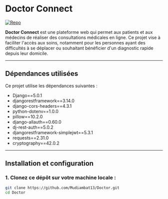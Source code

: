 # Doctor Connect  

[![Repo](https://img.shields.io/badge/GitHub-Doctor%20Connect-blue?style=flat-square&logo=github)](https://github.com/Mudiambat13/Doctor)  

**Doctor Connect** est une plateforme web qui permet aux patients et aux médecins de réaliser des consultations médicales en ligne. Ce projet vise à faciliter l'accès aux soins, notamment pour les personnes ayant des difficultés à se déplacer ou souhaitant bénéficier d'un diagnostic rapide depuis leur domicile.  

---

## Dépendances utilisées  
Ce projet utilise les dépendances suivantes :  
- Django==5.0.1  
- djangorestframework==3.14.0  
- django-cors-headers==4.3.1  
- python-dotenv==1.0.0  
- pillow==10.2.0  
- django-allauth==0.60.0  
- dj-rest-auth==5.0.2  
- djangorestframework-simplejwt==5.3.1  
- requests==2.31.0  
- cryptography==42.0.2  

---

## Installation et configuration  

### 1. Clonez ce dépôt sur votre machine locale :  
```bash  
git clone https://github.com/Mudiambat13/Doctor.git  
cd Doctor